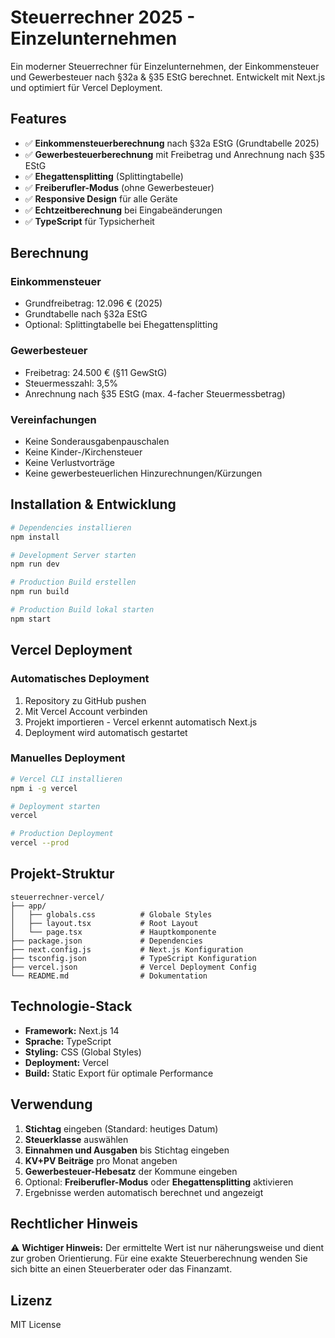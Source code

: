 # Steuerrechner 2025 - Einzelunternehmen

Ein moderner Steuerrechner für Einzelunternehmen, der Einkommensteuer und Gewerbesteuer nach §32a & §35 EStG berechnet. Entwickelt mit Next.js und optimiert für Vercel Deployment.

## Features

- ✅ **Einkommensteuerberechnung** nach §32a EStG (Grundtabelle 2025)
- ✅ **Gewerbesteuerberechnung** mit Freibetrag und Anrechnung nach §35 EStG
- ✅ **Ehegattensplitting** (Splittingtabelle)
- ✅ **Freiberufler-Modus** (ohne Gewerbesteuer)
- ✅ **Responsive Design** für alle Geräte
- ✅ **Echtzeitberechnung** bei Eingabeänderungen
- ✅ **TypeScript** für Typsicherheit

## Berechnung

### Einkommensteuer
- Grundfreibetrag: 12.096 € (2025)
- Grundtabelle nach §32a EStG
- Optional: Splittingtabelle bei Ehegattensplitting

### Gewerbesteuer
- Freibetrag: 24.500 € (§11 GewStG)
- Steuermesszahl: 3,5%
- Anrechnung nach §35 EStG (max. 4-facher Steuermessbetrag)

### Vereinfachungen
- Keine Sonderausgabenpauschalen
- Keine Kinder-/Kirchensteuer
- Keine Verlustvorträge
- Keine gewerbesteuerlichen Hinzurechnungen/Kürzungen

## Installation & Entwicklung

```bash
# Dependencies installieren
npm install

# Development Server starten
npm run dev

# Production Build erstellen
npm run build

# Production Build lokal starten
npm start
```

## Vercel Deployment

### Automatisches Deployment

1. Repository zu GitHub pushen
2. Mit Vercel Account verbinden
3. Projekt importieren - Vercel erkennt automatisch Next.js
4. Deployment wird automatisch gestartet

### Manuelles Deployment

```bash
# Vercel CLI installieren
npm i -g vercel

# Deployment starten
vercel

# Production Deployment
vercel --prod
```

## Projekt-Struktur

```
steuerrechner-vercel/
├── app/
│   ├── globals.css          # Globale Styles
│   ├── layout.tsx           # Root Layout
│   └── page.tsx             # Hauptkomponente
├── package.json             # Dependencies
├── next.config.js           # Next.js Konfiguration
├── tsconfig.json            # TypeScript Konfiguration
├── vercel.json              # Vercel Deployment Config
└── README.md                # Dokumentation
```

## Technologie-Stack

- **Framework:** Next.js 14
- **Sprache:** TypeScript
- **Styling:** CSS (Global Styles)
- **Deployment:** Vercel
- **Build:** Static Export für optimale Performance

## Verwendung

1. **Stichtag** eingeben (Standard: heutiges Datum)
2. **Steuerklasse** auswählen
3. **Einnahmen und Ausgaben** bis Stichtag eingeben
4. **KV+PV Beiträge** pro Monat angeben
5. **Gewerbesteuer-Hebesatz** der Kommune eingeben
6. Optional: **Freiberufler-Modus** oder **Ehegattensplitting** aktivieren
7. Ergebnisse werden automatisch berechnet und angezeigt

## Rechtlicher Hinweis

⚠️ **Wichtiger Hinweis:** Der ermittelte Wert ist nur näherungsweise und dient zur groben Orientierung. Für eine exakte Steuerberechnung wenden Sie sich bitte an einen Steuerberater oder das Finanzamt.

## Lizenz

MIT License
